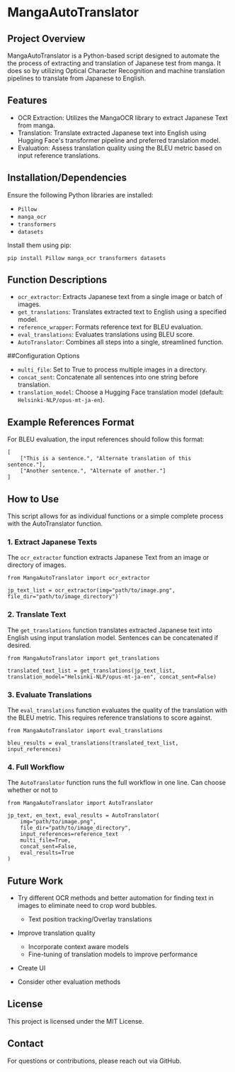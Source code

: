 # MangaAutoTranslator

## Project Overview
MangaAutoTranslator is a Python-based script designed to automate the the process of extracting and translation of Japanese test from manga. It does so by utilizing Optical Character Recognition and machine translation pipelines to translate from Japanese to English.

## Features

- OCR Extraction: Utilizes the MangaOCR library to extract Japanese Text from manga.
- Translation: Translate extracted Japanese text into English using Hugging Face's transformer pipeline and preferred translation model.
- Evaluation: Assess translation quality using the BLEU metric based on input reference translations.

## Installation/Dependencies
Ensure the following Python libraries are installed:

- `Pillow`
- `manga_ocr`
- `transformers`
- `datasets`

Install them using pip:


`pip install Pillow manga_ocr transformers datasets`

## Function Descriptions
- `ocr_extractor`: Extracts Japanese text from a single image or batch of images.
- `get_translations`: Translates extracted text to English using a specified model.
- `reference_wrapper`: Formats reference text for BLEU evaluation.
- `eval_translations`: Evaluates translations using BLEU score.
- `AutoTranslator`: Combines all steps into a single, streamlined function.

##Configuration Options
- `multi_file`: Set to True to process multiple images in a directory.
- `concat_sent`: Concatenate all sentences into one string before translation.
- `translation_model`: Choose a Hugging Face translation model (default: `Helsinki-NLP/opus-mt-ja-en`).

## Example References Format
For BLEU evaluation, the input references should follow this format:
```
[
    ["This is a sentence.", "Alternate translation of this sentence."],
    ["Another sentence.", "Alternate of another."]
]
```

## How to Use

This script allows for as individual functions or a simple complete process with the AutoTranslator function.

### 1. Extract Japanese Texts
The `ocr_extractor` function extracts Japanese Text from an image or directory of images.

```
from MangaAutoTranslator import ocr_extractor

jp_text_list = ocr_extractor(img="path/to/image.png", file_dir="path/to/image_directory")`
```

### 2. Translate Text
The `get_translations` function translates extracted Japanese text into English using input translation model. Sentences can be concatenated if desired.

```
from MangaAutoTranslator import get_translations

translated_text_list = get_translations(jp_text_list, translation_model="Helsinki-NLP/opus-mt-ja-en", concat_sent=False)
```

### 3. Evaluate Translations
The `eval_translations` function evaluates the quality of the translation with the BLEU metric. This requires reference translations to score against.

```
from MangaAutoTranslator import eval_translations

bleu_results = eval_translations(translated_text_list, input_references)
```

### 4. Full Workflow
The `AutoTranslator` function runs the full workflow in one line. Can choose whether or not to 

```
from MangaAutoTranslator import AutoTranslator

jp_text, en_text, eval_results = AutoTranslator(
    img="path/to/image.png", 
    file_dir="path/to/image_directory",
    input_references=reference_text
    multi_file=True, 
    concat_sent=False, 
    eval_results=True
)
```

## Future Work
- Try different OCR methods and better automation for finding text in images to eliminate need to crop word bubbles.
   - Text position tracking/Overlay translations
- Improve translation quality
   - Incorporate context aware models
   - Fine-tuning of translation models to improve performance
- Create UI

- Consider other evaluation methods

## License
This project is licensed under the MIT License.

## Contact
For questions or contributions, please reach out via GitHub.

